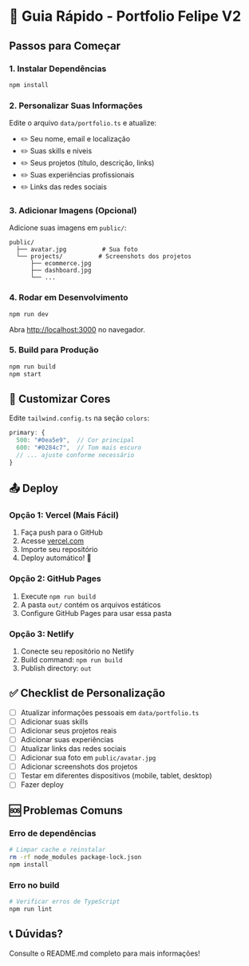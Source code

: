 # 🚀 Guia Rápido - Portfolio Felipe V2

## Passos para Começar

### 1. Instalar Dependências

```bash
npm install
```

### 2. Personalizar Suas Informações

Edite o arquivo `data/portfolio.ts` e atualize:

- ✏️ Seu nome, email e localização
- ✏️ Suas skills e níveis
- ✏️ Seus projetos (título, descrição, links)
- ✏️ Suas experiências profissionais
- ✏️ Links das redes sociais

### 3. Adicionar Imagens (Opcional)

Adicione suas imagens em `public/`:

```
public/
  ├── avatar.jpg          # Sua foto
  └── projects/          # Screenshots dos projetos
      ├── ecommerce.jpg
      ├── dashboard.jpg
      └── ...
```

### 4. Rodar em Desenvolvimento

```bash
npm run dev
```

Abra [http://localhost:3000](http://localhost:3000) no navegador.

### 5. Build para Produção

```bash
npm run build
npm start
```

## 🎨 Customizar Cores

Edite `tailwind.config.ts` na seção `colors`:

```typescript
primary: {
  500: "#0ea5e9",  // Cor principal
  600: "#0284c7",  // Tom mais escuro
  // ... ajuste conforme necessário
}
```

## 📤 Deploy

### Opção 1: Vercel (Mais Fácil)

1. Faça push para o GitHub
2. Acesse [vercel.com](https://vercel.com)
3. Importe seu repositório
4. Deploy automático! 🎉

### Opção 2: GitHub Pages

1. Execute `npm run build`
2. A pasta `out/` contém os arquivos estáticos
3. Configure GitHub Pages para usar essa pasta

### Opção 3: Netlify

1. Conecte seu repositório no Netlify
2. Build command: `npm run build`
3. Publish directory: `out`

## ✅ Checklist de Personalização

- [ ] Atualizar informações pessoais em `data/portfolio.ts`
- [ ] Adicionar suas skills
- [ ] Adicionar seus projetos reais
- [ ] Adicionar suas experiências
- [ ] Atualizar links das redes sociais
- [ ] Adicionar sua foto em `public/avatar.jpg`
- [ ] Adicionar screenshots dos projetos
- [ ] Testar em diferentes dispositivos (mobile, tablet, desktop)
- [ ] Fazer deploy

## 🆘 Problemas Comuns

### Erro de dependências

```bash
# Limpar cache e reinstalar
rm -rf node_modules package-lock.json
npm install
```

### Erro no build

```bash
# Verificar erros de TypeScript
npm run lint
```

## 📞 Dúvidas?

Consulte o README.md completo para mais informações!

